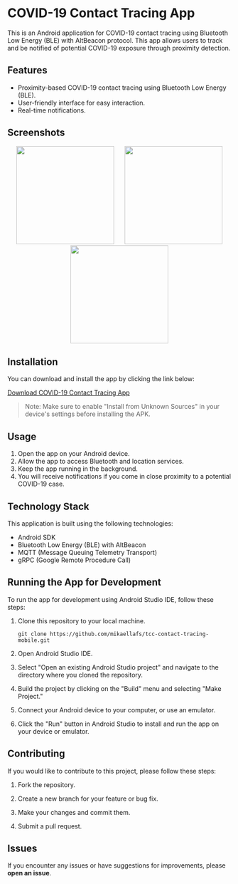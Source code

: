 # COVID-19 Contact Tracing App

This is an Android application for COVID-19 contact tracing using Bluetooth Low Energy (BLE) with AltBeacon protocol. This app allows users to track and be notified of potential COVID-19 exposure through proximity detection.

## Features

-   Proximity-based COVID-19 contact tracing using Bluetooth Low Energy (BLE).
-   User-friendly interface for easy interaction.
-   Real-time notifications.

## Screenshots

<p align="middle">
  <img src="https://github.com/mikaellafs/tcc-contact-tracing-mobile/assets/42984505/2e37fc6b-a95c-46a2-bb02-8168e5d968a5" width="220" hspace="10" />
  <img src="https://github.com/mikaellafs/tcc-contact-tracing-mobile/assets/42984505/863eed64-8d28-4d72-b911-3dceff567ed5" width="220" hspace="10"/>
  <img src="https://github.com/mikaellafs/tcc-contact-tracing-mobile/assets/42984505/d06c6e06-c537-4616-85ec-82573295e811" width="220" hspace="10"/> 
</p>

## Installation

You can download and install the app by clicking the link below:

[Download COVID-19 Contact Tracing App](https://drive.google.com/file/d/1JB5-ClHxPsADODQ8hV5bJuQn87-BX6rY/view?usp=drive_link)

> Note: Make sure to enable "Install from Unknown Sources" in your device's settings before installing the APK.

## Usage

1.  Open the app on your Android device.
2.  Allow the app to access Bluetooth and location services.
3.  Keep the app running in the background.
4.  You will receive notifications if you come in close proximity to a potential COVID-19 case.

## Technology Stack

This application is built using the following technologies:

-   Android SDK
-   Bluetooth Low Energy (BLE) with AltBeacon
-   MQTT (Message Queuing Telemetry Transport)
-   gRPC (Google Remote Procedure Call)

## Running the App for Development

To run the app for development using Android Studio IDE, follow these steps:

1.  Clone this repository to your local machine.
    
    `git clone https://github.com/mikaellafs/tcc-contact-tracing-mobile.git` 
    
2.  Open Android Studio IDE.
    
3.  Select "Open an existing Android Studio project" and navigate to the directory where you cloned the repository.
    
4.  Build the project by clicking on the "Build" menu and selecting "Make Project."
    
5.  Connect your Android device to your computer, or use an emulator.
    
6.  Click the "Run" button in Android Studio to install and run the app on your device or emulator.
    

## Contributing

If you would like to contribute to this project, please follow these steps:

1.  Fork the repository.
    
2.  Create a new branch for your feature or bug fix.
    
3.  Make your changes and commit them.
    
4.  Submit a pull request.
    

## Issues

If you encounter any issues or have suggestions for improvements, please **open an issue**.
